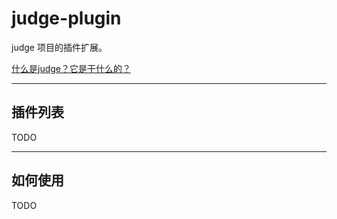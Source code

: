 # judge-plugin

judge 项目的插件扩展。

[什么是judge？它是干什么的？](https://github.com/DwArFeng/judge)

---

## 插件列表

TODO

---

## 如何使用

TODO